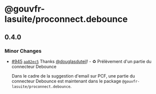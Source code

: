 # @gouvfr-lasuite/proconnect.debounce

## 0.4.0

### Minor Changes

- [#945](https://github.com/numerique-gouv/moncomptepro/pull/945) [`aa82ec5`](https://github.com/numerique-gouv/moncomptepro/commit/aa82ec57d314c9d82ce3ed13e62604d9c6825c63) Thanks [@douglasduteil](https://github.com/douglasduteil)! - ♻️ Prélèvement d'un partie du connecteur Debounce

  Dans le cadre de la suggestion d'email sur PCF, une partie du connecteur Debounce est maintenant dans le package `@gouvfr-lasuite/proconnect.debounce`.
